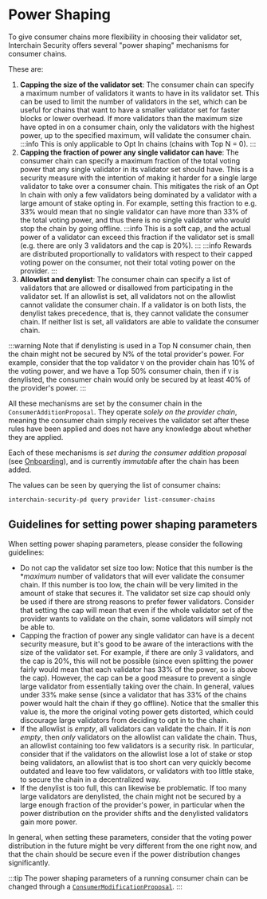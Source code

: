 # Power Shaping

To give consumer chains more flexibility in choosing their validator set, Interchain Security offers
several "power shaping" mechanisms for consumer chains.

These are:
1) **Capping the size of the validator set**: The consumer chain can specify a maximum number of validators it
wants to have in its validator set. This can be used to limit the number of validators in the set, which can
be useful for chains that want to have a smaller validator set for faster blocks or lower overhead. If more validators
than the maximum size have opted in on a consumer chain, only the validators with the highest power, up to the specified
maximum, will validate the consumer chain.
:::info
This is only applicable to Opt In chains (chains with Top N = 0).
:::
1) **Capping the fraction of power any single validator can have**: The consumer chain can specify a maximum fraction
of the total voting power that any single validator in its validator set should have.
This is a security measure with the intention of making it harder for a single large validator to take over a consumer chain. This mitigates the risk of an Opt In chain with only a few validators being dominated by a validator with a large amount of stake opting in.
For example, setting this fraction to e.g. 33% would mean that no single validator can have more than 33% of the total voting power,
and thus there is no single validator who would stop the chain by going offline.
:::info
This is a soft cap, and the actual power of a validator can exceed this fraction if the validator set is small (e.g. there are only 3 validators and the cap is 20%).
:::
:::info
Rewards are distributed proportionally to validators with respect to their capped voting power on the consumer,
not their total voting power on the provider.
:::
1) **Allowlist and denylist**: The consumer chain can specify a list of validators that are allowed or disallowed from participating in the validator set. If an allowlist is set, all validators not on the allowlist cannot validate the consumer chain. If a validator is on both lists, the denylist takes precedence, that is, they cannot validate the consumer chain. If neither list is set, all validators are able to validate the consumer chain.

:::warning
Note that if denylisting is used in a Top N consumer chain, then the chain might not be secured by N% of the total provider's
power. For example, consider that the top validator `V` on the provider chain has 10% of the voting power, and we have a Top 50% consumer chain,
then if `V` is denylisted, the consumer chain would only be secured by at least 40% of the provider's power.
:::

All these mechanisms are set by the consumer chain in the `ConsumerAdditionProposal`. They operate *solely on the provider chain*, meaning the consumer chain simply receives the validator set after these rules have been applied and does not have any knowledge about whether they are applied.

Each of these mechanisms is *set during the consumer addition proposal* (see [Onboarding](../consumer-development/onboarding.md#3-submit-a-governance-proposal)), and is currently *immutable* after the chain has been added.

The values can be seen by querying the list of consumer chains:
```bash
interchain-security-pd query provider list-consumer-chains
```

## Guidelines for setting power shaping parameters

When setting power shaping parameters, please consider the following guidelines:
* Do not cap the validator set size too low: Notice that this number is the **maximum* number of validators that will ever validate the consumer chain. If this number is too low, the chain will be very limited in the
amount of stake that secures it. The validator set size cap should only be used if there are strong reasons to prefer fewer validators. Consider that setting the cap will mean that
even if the whole validator set of the provider wants to validate on the chain, some validators will simply not be able to.
* Capping the fraction of power any single validator can have is a decent security measure, but it's good to be aware of the interactions with the size of the validator set.
For example, if there are only 3 validators, and the cap is 20%, this will not be possible (since even splitting the power fairly would mean that each validator has 33% of the power, so is above the cap).
However, the cap can be a good measure to prevent a single large validator from essentially taking over the chain.
In general, values under 33% make sense (since a validator that has 33% of the chains power would halt the chain if they go offline).
Notice that the smaller this value is, the more the original voting power gets distorted, which could discourage large validators from deciding to opt in to the chain.
* If the allowlist is *empty*, all validators can validate the chain. If it is *non empty*, then *only* validators on the allowlist can validate the chain.
Thus, an allowlist containing too few validators is a security risk. In particular, consider that if the validators on the allowlist lose a lot of stake or stop being validators,
an allowlist that is too short can very quickly become outdated and leave too few validators, or validators with too little stake, to secure the chain in a decentralized way.
* If the denylist is too full, this can likewise be problematic. If too many large validators are denylisted, the chain might not be secured by a large enough fraction of the provider's power, in particular when
the power distribution on the provider shifts and the denylisted validators gain more power.

In general, when setting these parameters, consider that the voting power distribution in the future might be very different from the one right now,
and that the chain should be secure even if the power distribution changes significantly.

:::tip
The power shaping parameters of a running consumer chain can be changed through a [`ConsumerModificationProposal`](proposals#consumermodificationproposal).
:::